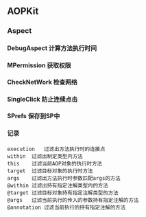 ## AOPKit

### Aspect

#### DebugAspect 计算方法执行时间
#### MPermission 获取权限
#### CheckNetWork 检查网络
#### SingleClick 防止连续点击
#### SPrefs 保存到SP中


#### 记录
```
execution	过滤出方法执行时的连接点
within	过滤出制定类型内方法
this	过滤当前AOP对象的执行时方法
target	过滤目标对象的执行时方法
args	过滤出方法执行时参数匹配args的方法
@within	过滤出持有指定注解类型内的方法
@target	过滤目标对象持有指定注解类型的方法
@args	过滤当前执行的传入的参数持有指定注解的方法
@annotation	过滤当前执行的持有指定注解的方法

```

